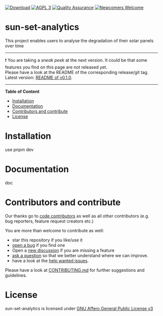 <!-- for main -->

[![Download](https://img.shields.io/badge/Download-v0.1.0-%23007ec6)](https://github.com/tegonal/sun-set-analytics/releases/tag/v0.1.0)
[![AGPL 3](https://img.shields.io/badge/%E2%9A%96-AGPL%203-%230b45a6)](https://www.gnu.org/licenses/agpl-3.0.en.html "License")
[![Quality Assurance](https://github.com/tegonal/sun-set-analytics/actions/workflows/quality-assurance.yml/badge.svg?event=push&branch=main)](https://github.com/tegonal/sun-set-analytics/actions/workflows/quality-assurance.yml?query=branch%3Amain)
[![Newcomers Welcome](https://img.shields.io/badge/%F0%9F%91%8B-Newcomers%20Welcome-blueviolet)](https://github.com/tegonal/sun-set-analytics/issues?q=is%3Aissue+is%3Aopen+label%3A%22good+first+issue%22 "Ask in discussions for help")

<!-- for main end -->
<!-- for release -->
<!--
[![Download](https://img.shields.io/badge/Download-v0.1.0-%23007ec6)](https://github.com/tegonal/sun-set-analytics/releases/tag/v0.1.0)
[![AGPL 3](https://img.shields.io/badge/%E2%9A%96-AGPL%203-%230b45a6)](https://www.gnu.org/licenses/agpl-3.0.en.html "License")
[![Newcomers Welcome](https://img.shields.io/badge/%F0%9F%91%8B-Newcomers%20Welcome-blueviolet)](https://github.com/tegonal/sun-set-analytics/issues?q=is%3Aissue+is%3Aopen+label%3A%22good+first+issue%22 "Ask in discussions for help")
-->
<!-- for release end -->

# sun-set-analytics

This project enables users to analyse the degradation of their solar panels over time

---
❗ You are taking a *sneak peek* at the next version. It could be that some features you find on this page are not
released yet.  
Please have a look at the README of the corresponding release/git tag. Latest
version: [README of v0.1.0](https://github.com/tegonal/sun-set-analytics/tree/main/README.md).

---

**Table of Content**

- [Installation](#installation)
- [Documentation](#documentation)
- [Contributors and contribute](#contributors-and-contribute)
- [License](#license)

# Installation

use pnpm dev

# Documentation

doc 

# Contributors and contribute

Our thanks go to [code contributors](https://github.com/tegonal/sun-set-analytics/graphs/contributors)
as well as all other contributors (e.g. bug reporters, feature request creators etc.)

You are more than welcome to contribute as well:

- star this repository if you like/use it
- [open a bug](https://github.com/tegonal/sun-set-analytics/issues/new?template=bug_report.md) if you find one
- Open a [new discussion](https://github.com/tegonal/sun-set-analytics/discussions/new?category=ideas) if you
  are missing a
  feature
- [ask a question](https://github.com/tegonal/sun-set-analytics/discussions/new?category=q-a)
  so that we better understand where we can improve.
- have a look at
  the [help wanted issues](https://github.com/tegonal/sun-set-analytics/issues?q=is%3Aissue+is%3Aopen+label%3A%22help+wanted%22).

Please have a look at
[CONTRIBUTING.md](https://github.com/tegonal/sun-set-analytics/tree/main/.github/CONTRIBUTING.md)
for further suggestions and guidelines.

# License

sun-set-analytics is licensed under [GNU Affero General Public License v3](https://www.gnu.org/licenses/agpl-3.0.en.html)
